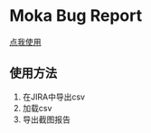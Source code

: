 # Moka Bug Report

[点我使用](https://southerncross.github.io/bug-report/)

## 使用方法

1. 在JIRA中导出csv
2. 加载csv
3. 导出截图报告
